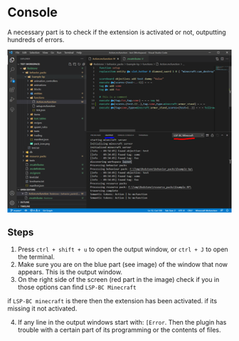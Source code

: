 # Console

A necessary part is to check if the extension is activated or not, outputting hundreds of errors.

![console](../images/console.png)

## Steps

1. Press `ctrl + shift + u` to open the output window, or `ctrl + J` to open the terminal.
2. Make sure you are on the blue part (see image) of the window that now appears. This is the output window.
3. On the right side of the screen (red part in the image) check if you in those options can find `LSP-BC Minecraft`

if `LSP-BC minecraft` is there then the extension has been activated. if its missing it not activated.

4. If any line in the output windows start with: `[Error`. Then the plugin has trouble with a certain part of its programming or the contents of files.
